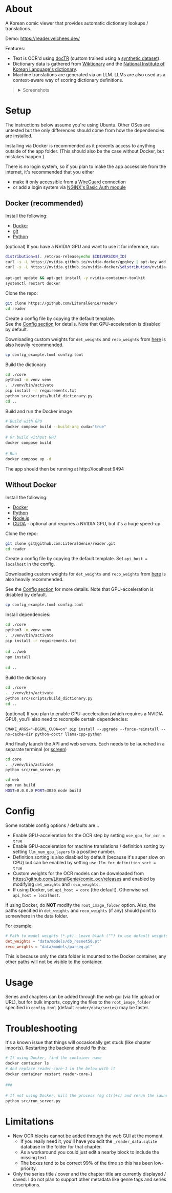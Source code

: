 # About

A Korean comic viewer that provides automatic dictionary lookups / translations.

Demo: https://reader.velchees.dev/

Features:

-   Text is OCR'd using [docTR](https://github.com/mindee/doctr) (custom trained using a [synthetic dataset](https://github.com/LiteralGenie/comic_ocr)).
-   Dictionary data is gathered from [Wiktionary](https://kaikki.org/dictionary/Korean/) and the [National Institute of Korean Language's dictionary](https://krdict.korean.go.kr/eng/mainAction).
-   Machine translations are generated via an LLM. LLMs are also used as a context-aware way of scoring dictionary definitions.

<blockquote>
    <details>
        <summary>
        Screenshots
        </summary>

<img width="40%" src="https://github.com/LiteralGenie/reader/blob/master/assets/series_1.png">

<img width="40%" src="https://github.com/LiteralGenie/reader/blob/master/assets/chapters_1.png">

<img width="40%" src="https://github.com/LiteralGenie/reader/blob/master/assets/dict_1.png">

<img width="40%" src="https://github.com/LiteralGenie/reader/blob/master/assets/dict_2.png">

<img width="40%" src="https://github.com/LiteralGenie/reader/blob/master/assets/edit_chap_1.png">

<img width="40%" src="https://github.com/LiteralGenie/reader/blob/master/assets/edit_series_1.png">

<img width="40%" src="https://github.com/LiteralGenie/reader/blob/master/assets/search_1.png">

</details>

</blockquote>

# Setup

The instructions below assume you're using Ubuntu. Other OSes are untested but the only differences should come from how the dependencies are installed.

Installing via Docker is recommended as it prevents access to anything outside of the app folder. (This should also be the case without Docker, but mistakes happen.)

There is no login system, so if you plan to make the app accessible from the internet, it's recommended that you either

-   make it only accessible from a [WireGuard](https://www.wireguard.com/) connection
-   or add a login system via [NGINX's Basic Auth module](https://docs.nginx.com/nginx/admin-guide/security-controls/configuring-http-basic-authentication/)

## Docker (recommended)

Install the following:

-   [Docker](https://docs.docker.com/engine/install/)
-   [git](https://git-scm.com/downloads)
-   [Python](https://www.python.org/downloads/)

(optional) If you have a NVIDIA GPU and want to use it for inference, run:

```bash
distribution=$(. /etc/os-release;echo $ID$VERSION_ID)
curl -s -L https://nvidia.github.io/nvidia-docker/gpgkey | apt-key add -
curl -s -L https://nvidia.github.io/nvidia-docker/$distribution/nvidia-docker.list | tee /etc/apt/sources.list.d/nvidia-docker.list

apt-get update && apt-get install -y nvidia-container-toolkit
systemctl restart docker
```

Clone the repo:

```bash
git clone https://github.com/LiteralGenie/reader/
cd reader
```

Create a config file by copying the default template.  
See the [Config section](#config) for details. Note that GPU-acceleration is disabled by default.

Downloading custom weights for `det_weights` and `reco_weights` from [here](https://github.com/LiteralGenie/comic_ocr/releases) is also heavily recommended.

```bash
cp config_example.toml config.toml
```

Build the dictionary

```bash
cd ./core
python3 -m venv venv
. ./venv/bin/activate
pip install -r requirements.txt
python src/scripts/build_dictionary.py
cd ..
```

Build and run the Docker image

```bash
# Build with GPU
docker compose build --build-arg cuda="true"

# Or build without GPU
docker compose build

# Run
docker compose up -d
```

The app should then be running at http://localhost:9494

## Without Docker

Install the following:

-   [Docker](https://docs.docker.com/engine/install/)
-   [Python](https://www.python.org/downloads/)
-   [Node.js](https://github.com/nodesource/distributions)
-   [CUDA](https://gist.github.com/denguir/b21aa66ae7fb1089655dd9de8351a202) - optional and requries a NVIDIA GPU, but it's a huge speed-up

Clone the repo:

```bash
git clone git@github.com:LiteralGenie/reader.git
cd reader
```

Create a config file by copying the default template. Set `api_host = localhost` in the config.

Downloading custom weights for `det_weights` and `reco_weights` from [here](https://github.com/LiteralGenie/comic_ocr/releases) is also heavily recommended.

See the [Config section](#config) for more details. Note that GPU-acceleration is disabled by default.

```bash
cp config_example.toml config.toml
```

Install dependencies:

```bash
cd ./core
python3 -m venv venv
. ./venv/bin/activate
pip install -r requirements.txt

cd ../web
npm install

cd ..
```

Build the dictionary

```bash
cd ./core
. ./venv/bin/activate
python src/scripts/build_dictionary.py
cd ..
```

(optional) If you plan to enable GPU-acceleration (which requires a NVIDIA GPU), you'll also need to recompile certain dependencies:

```
CMAKE_ARGS="-DGGML_CUDA=on" pip install --upgrade --force-reinstall --no-cache-dir python-doctr llama-cpp-python
```

And finally launch the API and web servers. Each needs to be launched in a separate terminal (or [screen](https://www.gnu.org/software/screen/manual/screen.html))

```bash
cd core
. ./venv/bin/activate
python src/run_server.py
```

```bash
cd web
npm run build
HOST=0.0.0.0 PORT=3030 node build
```

# Config

Some notable config options / defaults are...

-   Enable GPU-acceleration for the OCR step by setting `use_gpu_for_ocr = true`
-   Enable GPU-acceleration for machine translations / definition sorting by setting `llm_num_gpu_layers` to a positive number.
-   Definition sorting is also disabled by default (because it's super slow on CPU) but can be enabled by setting `use_llm_for_definition_sort = true`
-   Custom weights for the OCR models can be downloaded from https://github.com/LiteralGenie/comic_ocr/releases and enabled by modifying `det_weights` and `reco_weights`.
-   If using Docker, set `api_host = core` (the default). Otherwise set `api_host = localhost`.

If using Docker, do **NOT** modify the `root_image_folder` option. Also, the paths specified in `det_weights` and `reco_weights` (if any) should point to somewhere in the data folder.

For example:

```toml
# Path to model weights (*.pt). Leave blank ("") to use default weights (not recommended)
det_weights = "data/models/db_resnet50.pt"
reco_weights = "data/models/parseq.pt"
```

This is because only the data folder is mounted to the Docker container, any other paths will not be visible to the container.

# Usage

Series and chapters can be added through the web gui (via file upload or URL), but for bulk imports, copying the files to the `root_image_folder` specified in `config.toml` (default `reader/data/series`) may be faster.

# Troubleshooting

It's a known issue that things will occasionally get stuck (like chapter imports). Restarting the backend should fix this:

```bash
# If using Docker, find the container name
docker container ls
# And replace reader-core-1 in the below with it
docker container restart reader-core-1

###

# If not using Docker, kill the process (eg ctrl+c) and rerun the launch command
python src/run_server.py
```

# Limitations

-   New OCR blocks cannot be added through the web GUI at the moment.
    -   If you really need it, you'll have you edit the `_reader_data.sqlite` database in the folder for that chapter.
    -   As a workaround you could just edit a nearby block to include the missing text.
    -   The boxes tend to be correct 99% of the time so this has been low-priority.
-   Only the series title / cover and the chapter title are currently displayed / saved. I do not plan to support other metadata like genre tags and series descriptions.
